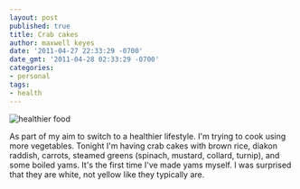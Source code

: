 ```yaml
---
layout: post
published: true
title: Crab cakes
author: maxwell keyes
date: '2011-04-27 22:33:29 -0700'
date_gmt: '2011-04-28 02:33:29 -0700'
categories:
- personal
tags:
- health
---
```


![healthier food](./healthier-food.jpg "healthier food")

As part of my aim to switch to a healthier lifestyle. I'm trying to cook using
more vegetables. Tonight I'm having crab cakes with brown rice, diakon raddish,
carrots, steamed greens (spinach, mustard, collard, turnip), and some boiled
yams. It's the first time I've made yams myself. I was surprised that they are
white, not yellow like they typically are.
